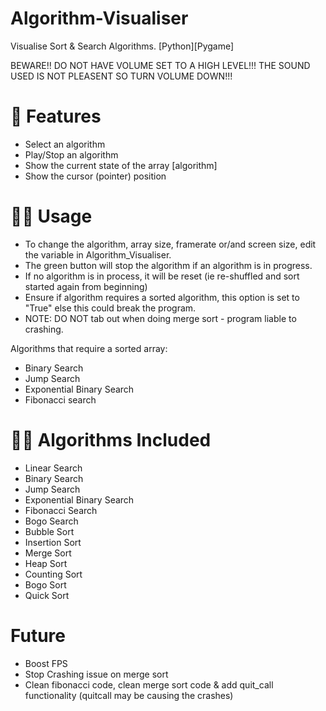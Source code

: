 # Algorithm-Visualiser
Visualise Sort &amp; Search Algorithms. [Python][Pygame]

BEWARE!! DO NOT HAVE VOLUME SET TO A HIGH LEVEL!!!
THE SOUND USED IS NOT PLEASENT SO TURN VOLUME DOWN!!!

# 🧾 Features
- Select an algorithm
- Play/Stop an algorithm
- Show the current state of the array [algorithm]
- Show the cursor (pointer) position

# 🧑‍🏫 Usage
- To change the algorithm, array size, framerate or/and screen size, edit the variable in Algorithm_Visualiser.
- The green button will stop the algorithm if an algorithm is in progress. 
- If no algorithm is in process, it will be reset (ie re-shuffled and sort started again from beginning)
- Ensure if algorithm requires a sorted algorithm, this option is set to "True" else this could break the program.
- NOTE: DO NOT tab out when doing merge sort - program liable to crashing.

Algorithms that require a sorted array:
- Binary Search
- Jump Search 
- Exponential Binary Search
- Fibonacci search

# 👨‍💻 Algorithms Included
- Linear Search
- Binary Search
- Jump Search
- Exponential Binary Search
- Fibonacci Search
- Bogo Search
- Bubble Sort
- Insertion Sort
- Merge Sort
- Heap Sort
- Counting Sort
- Bogo Sort
- Quick Sort

# Future
- Boost FPS
- Stop Crashing issue on merge sort
- Clean fibonacci code, clean merge sort code & add quit_call functionality (quitcall may be causing the crashes)
